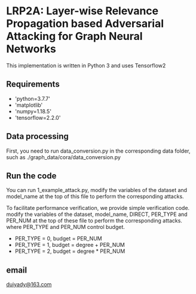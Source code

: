 # LRP2A: Layer-wise Relevance Propagation based Adversarial Attacking for Graph Neural Networks

This implementation is written in Python 3 and uses Tensorflow2
## Requirements
* 'python=3.7.7'
* 'matplotlib'
* 'numpy=1.18.5'
* 'tensorflow=2.2.0'

## Data processing
First, you need to run data_conversion.py in the corresponding data folder, such as ./graph_data/cora/data_conversion.py

## Run the code
You can run 1_example_attack.py, modify the variables of the dataset and model_name at the top of this file to perform the corresponding attacks.

To facilitate performance verification, we provide simple verification code. modify the variables of the dataset, model_name, DIRECT, PER_TYPE and PER_NUM at the top of these file to perform the corresponding attacks. where PER_TYPE and PER_NUM control budget.
* PER_TYPE = 0, budget = PER_NUM
* PER_TYPE = 1, budget = degree + PER_NUM
* PER_TYPE = 2, budget = degree * PER_NUM

## email
duiyady@163.com
